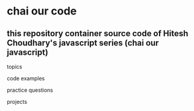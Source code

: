 # chai our code


## this repository container source code of Hitesh Choudhary's javascript series (chai our javascript)


topics

code examples

practice questions

projects
